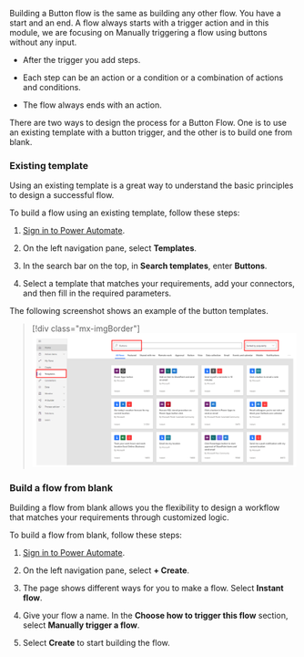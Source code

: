 Building a Button flow is the same as building any other flow. You have a start and an end. A flow always starts with a trigger action and in this module, we are focusing on Manually triggering a flow using buttons without any input.

- After the trigger you add steps.  

- Each step can be an action or a condition or a combination of actions and conditions.  

- The flow always ends with an action.

There are two ways to design the process for a Button Flow. One is to use an existing template with a button trigger, and the other is to build one from blank.  

### Existing template

Using an existing template is a great way to understand the basic
principles to design a successful flow.

To build a flow using an existing template, follow these steps:

1. [Sign in to Power Automate](https://flow.microsoft.com/?azure-portal=true).

1. On the left navigation pane, select **Templates**.

1. In the search bar on the top, in **Search templates**, enter **Buttons**.

1. Select a template that matches your requirements, add your connectors,
    and then fill in the required parameters.

The following screenshot shows an example of the button templates.

> [!div class="mx-imgBorder"]
> [![Screenshot of the Power Automate Templates page with a search for Buttons and the "Sorted by popularity" setting highlighted.](../media/search-buttons-templates.png)](../media/search-buttons-templates.png#lightbox)

### Build a flow from blank

Building a flow from blank allows you the flexibility to design a
workflow that matches your
requirements through customized logic.

To build a flow from blank, follow these steps:

1. [Sign in to Power Automate](https://flow.microsoft.com/?azure-portal=true).

1. On the left navigation pane, select **+ Create**.

1. The page shows different ways for you to make a flow. Select **Instant flow**.

1. Give your flow a name. In the **Choose how to trigger this flow** section, select
    **Manually trigger a flow**.

1. Select **Create** to start building the flow.
